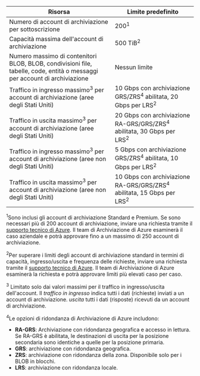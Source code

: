 | Risorsa | Limite predefinito |
| --- | --- |
| Numero di account di archiviazione per sottoscrizione | 200<sup>1</sup> |
| Capacità massima dell'account di archiviazione | 500 TiB<sup>2</sup> |
| Numero massimo di contenitori BLOB, BLOB, condivisioni file, tabelle, code, entità o messaggi per account di archiviazione | Nessun limite |
| Traffico in ingresso massimo<sup>3</sup> per account di archiviazione (aree degli Stati Uniti) | 10 Gbps con archiviazione GRS/ZRS<sup>4</sup> abilitata, 20 Gbps per LRS<sup>2</sup> |
| Traffico in uscita massimo<sup>3</sup> per account di archiviazione (aree degli Stati Uniti) | 20 Gbps con archiviazione RA-GRS/GRS/ZRS<sup>4</sup> abilitata, 30 Gbps per LRS<sup>2</sup> |
| Traffico in ingresso massimo<sup>3</sup> per account di archiviazione (aree non degli Stati Uniti) | 5 Gbps con archiviazione GRS/ZRS<sup>4</sup> abilitata, 10 Gbps per LRS<sup>2</sup> |
| Traffico in uscita massimo<sup>3</sup> per account di archiviazione (aree non degli Stati Uniti) | 10 Gbps con archiviazione RA-GRS/GRS/ZRS<sup>4</sup> abilitata, 15 Gbps per LRS<sup>2</sup> |

<sup>1</sup>Sono inclusi gli account di archiviazione Standard e Premium. Se sono necessari più di 200 account di archiviazione, inviare una richiesta tramite il [supporto tecnico di Azure](https://azure.microsoft.com/support/faq/). Il team di Archiviazione di Azure esaminerà il caso aziendale e potrà approvare fino a un massimo di 250 account di archiviazione. 

<sup>2</sup>Per superare i limiti degli account di archiviazione standard in termini di capacità, ingresso/uscita e frequenza delle richieste, inviare una richiesta tramite il [supporto tecnico di Azure](https://azure.microsoft.com/support/faq/). Il team di Archiviazione di Azure esaminerà la richiesta e potrà approvare limiti più elevati caso per caso.

<sup>3</sup> Limitato solo dai valori massimi per il traffico in ingresso/uscita dell'account. Il *traffico in ingresso* indica tutti i dati (richieste) inviati a un account di archiviazione. *uscita* tutti i dati (risposte) ricevuti da un account di archiviazione.  

<sup>4</sup>Le opzioni di ridondanza di Archiviazione di Azure includono:
* **RA-GRS**: Archiviazione con ridondanza geografica e accesso in lettura. Se RA-GRS è abilitata, le destinazioni di uscita per la posizione secondaria sono identiche a quelle per la posizione primaria.
* **GRS**: archiviazione con ridondanza geografica. 
* **ZRS**: archiviazione con ridondanza della zona. Disponibile solo per i BLOB in blocchi. 
* **LRS**: archiviazione con ridondanza locale. 